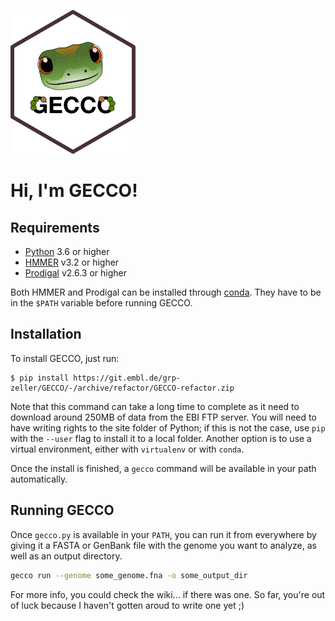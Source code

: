 ![](static/gecco.png)

# Hi, I'm GECCO!


## Requirements

* [Python](https://www.python.org/downloads/) 3.6 or higher
* [HMMER](http://hmmer.org/) v3.2 or higher
* [Prodigal](https://github.com/hyattpd/Prodigal) v2.6.3 or higher

Both HMMER and Prodigal can be installed through [conda](https://anaconda.org/).
They have to be in the `$PATH` variable before running GECCO.


## Installation

To install GECCO, just run:
```console
$ pip install https://git.embl.de/grp-zeller/GECCO/-/archive/refactor/GECCO-refactor.zip
```

Note that this command can take a long time to complete as it need to download
around 250MB of data from the EBI FTP server. You will need to have writing
rights to the site folder of Python; if this is not the case, use `pip` with
the `--user` flag to install it to a local folder. Another option is to use
a virtual environment, either with `virtualenv` or with `conda`.

Once the install is finished, a `gecco` command will be available in your path
automatically.


## Running GECCO

Once `gecco.py` is available in your `PATH`, you can run it from everywhere by
giving it a FASTA or GenBank file with the genome you want to analyze, as well
as an output directory.

```bash
gecco run --genome some_genome.fna -o some_output_dir
```

For more info, you could check the wiki... if there was one.
So far, you're out of luck because I haven't gotten aroud to write one yet ;)
